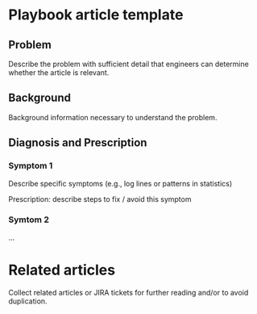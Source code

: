 # Playbook article template

## Problem

Describe the problem with sufficient detail that engineers can determine
whether the article is relevant.

## Background

Background information necessary to understand the problem.

## Diagnosis and Prescription

### Symptom 1

Describe specific symptoms (e.g., log lines or patterns in statistics)

Prescription: describe steps to fix / avoid this symptom

### Symtom 2

...

# Related articles

Collect related articles or JIRA tickets for further reading and/or to avoid
duplication.
